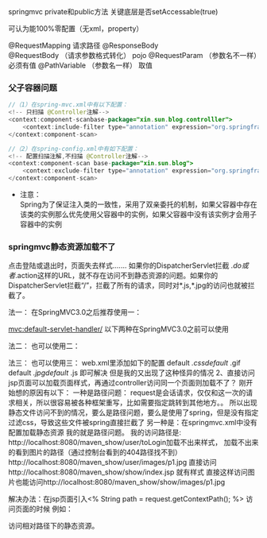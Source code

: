 springmvc private和public方法
关键底层是否setAccessable(true)

可认为能100%零配置（无xml，property）



@RequestMapping 请求路径
@ResponseBody  
@RequestBody    （请求参数格式转化） pojo
@RequestParam  （参数名不一样）必须有值
@PathVariable    （参数名一样） 取值

### 父子容器问题
```java
//（1）在spring-mvc.xml中有以下配置：
<!-- 只扫描 @Controller注解-->
<context:component-scanbase-package="xin.sun.blog.controlller">
    <context:include-filter type="annotation" expression="org.springframework.stereotype.Controller"/>
</context:component-scan>

//（2）在spring-config.xml中有如下配置：
<!-- 配置扫描注解,不扫描 @Controller注解-->
<context:component-scan base-package="xin.sun.blog">
    <context:exclude-filter type="annotation" expression="org.springframework.stereotype.Controller"/>
</context:component-scan>
```
* 注意：  
Spring为了保证注入类的一致性，采用了双亲委托的机制，如果父容器中存在该类的实例那么优先使用父容器中的实例，如果父容器中没有该实例才会用子容器中的实例

### springmvc静态资源加载不了
点击登陆或退出时，页面失去样式.......
如果你的DispatcherServlet拦截 *.do或者*.action这样的URL，就不存在访问不到静态资源的问题。如果你的DispatcherServlet拦截“/”，拦截了所有的请求，同时对*.js,*.jpg的访问也就被拦截了。


法一：
在SpringMVC3.0之后推荐使用一： 
<!-- 静态资源访问 -->
  <mvc:default-servlet-handler/>
以下两种在SpringMVC3.0之前可以使用

法二：
也可以使用二：
  <!-- 静态资源访问
  <mvc:resources location="/img/" mapping="/img/**"/> 
  <mvc:resources location="/js/" mapping="/js/**"/>  
  <mvc:resources location="/css/" mapping="/css/**"/>
 -->
法三：
也可以使用三：
web.xml里添加如下的配置
<servlet-mapping>
​     <servlet-name>default</servlet-name>
​     <url-pattern>*.css</url-pattern>
</servlet-mapping>
<servlet-mapping>
​    <servlet-name>default</servlet-name>
​    <url-pattern>*.gif</url-pattern>
</servlet-mapping>
<servlet-mapping>
​     <servlet-name>default</servlet-name>
​     <url-pattern>*.jpg</url-pattern>
</servlet-mapping>
<servlet-mapping>
​     <servlet-name>default</servlet-name>
​     <url-pattern>*.js</url-pattern>
</servlet-mapping>
即可解决
但是我的又出现了这种怪异的情况
2、直接访问jsp页面可以加载页面样式，再通过controller访问同一个页面则加载不了？
刚开始想的原因有以下：
一种是路径问题：
request是会话请求，仅仅和这一次的请求相关，所以很容易被各种框架重写，比如需要指定跳转到其他地方。。
所以出现静态文件访问不到的情况，要么是路径问题，要么是使用了spring，但是没有指定过滤css，导致这些文件被spring直接拦截了
另一种是：在springmvc.xml中没有配置加载静态资源
我的就是路径问题。
我的访问路径是:
http://localhost:8080/maven_show/user/toLogin加载不出来样式，
加载不出来的看到图片的路径（通过控制台看到的404路径找不到）
http://localhost:8080/maven_show/user/images/p1.jpg 
直接访问http://localhost:8080/maven_show/show/index.jsp 就有样式
直接这样访问图片也能访问http://localhost:8080/maven_show/show/images/p1.jpg

解决办法：在jsp页面引入<% String path = request.getContextPath(); %>
访问页面的时候
例如：
<script src="<%=path %>/resources/js/jquery-1.8.3.min.js"></script>
<script type="text/javascript" src="<%=path %>/resources/js/move-top.js"></script>
<script type="text/javascript" src="<%=path %>/resources/js/easing.js"></script>
访问相对路径下的静态资源。


